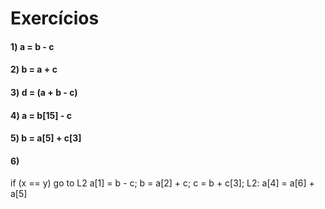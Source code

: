 # Exercícios

#### 1) a = b - c

#### 2) b = a + c

#### 3) d = (a + b - c)

#### 4) a = b[15] - c

#### 5) b = a[5] + c[3]

#### 6)
if (x == y) go to L2
a[1] = b - c;
b = a[2] + c;
c = b + c[3];
L2: a[4] = a[6] + a[5]